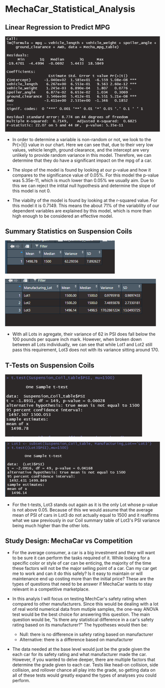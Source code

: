 # MechaCar_Statistical_Analysis

## Linear Regression to Predict MPG

![](https://github.com/Stkaran/MechaCar_Statistical_Analysis/blob/main/Resources/Deliverable_1.png)

- In order to determine a variable is non-random or not, we look to the Pr(>|t|) value in our chart. Here we can see that, due to their very low values, vehicle length, ground clearance, and the intercept are very unlikely to provide random variance in this model. Therefore, we can determine that they do have a significant impact on the mpg of a car.

- The slope of the model is found by looking at our p-value and how it compares to the significance value of 0.05%. For this model the p-value was 5.35e-11, which is much lower than 0.05% we usually aim. Due to this we can reject the intital null hypothesis and determine the slope of this model is not 0.

- The viabilty of the model is found by looking at the r-squared value. For this model it is 0.7149. This means the about 71% of the variablilty of our dependent variables are explained by this model, which is more than high enough to be considered an effective model.

## Summary Statistics on Suspension Coils

![](https://github.com/Stkaran/MechaCar_Statistical_Analysis/blob/main/Resources/Coil_Sum_Del2.png)

![](https://github.com/Stkaran/MechaCar_Statistical_Analysis/blob/main/Resources/Lot_Sum_Del2.png)

- With all Lots in agregate, their variance of 62 in PSI does fall below the 100 pounds per square inch mark. However, when broken down between all Lots individually, we can see that while Lot1 and Lot2 still pass this requirement, Lot3 does not with its variance sitting around 170.

## T-Tests on Suspension Coils

![](https://github.com/Stkaran/MechaCar_Statistical_Analysis/blob/main/Resources/CoilTtest.png)

![](https://github.com/Stkaran/MechaCar_Statistical_Analysis/blob/main/Resources/Lot3Ttest.png)

- For the t-tests, Lot3 stands out again as it is the only Lot whose p-value is not above 0.05. Because of this we would assume that the average mean of PSI of cars in Lot3 do not actually equal to 1500 and it reaffirms  what we saw previously in our Coil summary table of Lot3's PSI variance being much higher than the other lots.

## Study Design: MechaCar vs Competition

- For the average consumer, a car is a big investment and they will want to be sure it can perform the tasks required of it. While looking for a specific color or style of car can be enticing, the majority of the time these factors will not be the major selling point of a car. Can my car get me to work and can it do this safely? Is it easy to maintain or will maintenance end up costing more than the initial price? These are the types of questions that need to be answer if MechaCar wants to stay relevant in a competitive marketplace.

- In this analyis I will focus on testing MechCar's safety rating when compared to other manufacturers. Since this would be dealing with a lot of real world numerical data from mutiple samples, the one-way ANOVA test would be the best choice for answering this question. The main question would be, "Is there any statistical difference in a car's safety rating based on its manufacturer?" The hypotheses would then be:
    - Null: there is no difference in safety rating based on manufacturer
    - Alternative: there is a difference based on manufacturer

- The data needed at the base level would just be the grade given the each car for its safety rating and what manufacturer made the car. However, if you wanted to delve deeper, there are multiple factors that determine the grade given to each car. Tests like head-on collision, side collision, and rollover chance all play into the grade, so getting data on all of these tests would greatly expand the types of analyses you could perform.

